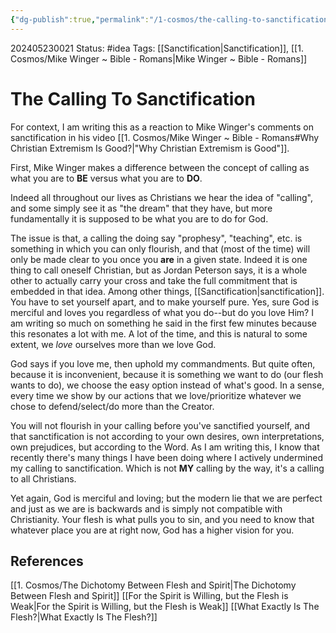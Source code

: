 ```yaml
---
{"dg-publish":true,"permalink":"/1-cosmos/the-calling-to-sanctification/","created":"2025-01-22T11:17:14.018-05:00","updated":"2024-05-23T01:11:25.121-04:00"}
---
```


202405230021
Status: #idea
Tags: [[Sanctification\|Sanctification]], [[1. Cosmos/Mike Winger ~ Bible - Romans\|Mike Winger ~ Bible - Romans]]
# The Calling To Sanctification
For context, I am writing this as a reaction to Mike Winger's comments on sanctification in his video [[1. Cosmos/Mike Winger ~ Bible - Romans#Why Christian Extremism Is Good?\|"Why Christian Extremism is Good"]].

First, Mike Winger makes a difference between the concept of calling as what you are to **BE** versus what you are to **DO**.

Indeed all throughout our lives as Christians we hear the idea of "calling", and some simply see it as "the dream" that they have, but more fundamentally it is supposed to be what you are to do for God.

The issue is that, a calling the doing say "prophesy", "teaching", etc. is something in which you can only flourish, and that (most of the time) will only be made clear to you once you **are** in a given state. Indeed it is one thing to call oneself Christian, but as Jordan Peterson says, it is a whole other to actually carry your cross and take the full commitment that is embedded in that idea. Among other things, [[Sanctification\|sanctification]]. You have to set yourself apart, and to make yourself pure. Yes, sure God is merciful and loves you regardless of what you do--but do you love Him? I am writing so much on something he said in the first few minutes because this resonates a lot with me. A lot of the time, and this is natural to some extent, we *love* ourselves more than we love God.

God says if you love me, then uphold my commandments. But quite often, because it is inconvenient, because it is something we want to do (our flesh wants to do), we choose the easy option instead of what's good. In a sense, every time we show by our actions that we love/prioritize whatever we chose to defend/select/do more than the Creator.

You will not flourish in your calling before you've sanctified yourself, and that sanctification is not according to your own desires, own interpretations, own prejudices, but according to the Word. As I am writing this, I know that recently there's many things I have been doing where I actively undermined my calling to sanctification. Which is not **MY** calling by the way, it's a calling to all Christians. 

Yet again, God is merciful and loving; but the modern lie that we are perfect and just as we are is backwards and is simply not compatible with Christianity. Your flesh is what pulls you to sin, and you need to know that whatever place you are at right now, God has a higher vision for you.


## References
[[1. Cosmos/The Dichotomy Between Flesh and Spirit\|The Dichotomy Between Flesh and Spirit]]
[[For the Spirit is Willing, but the Flesh is Weak\|For the Spirit is Willing, but the Flesh is Weak]]
[[What Exactly Is The Flesh?\|What Exactly Is The Flesh?]]
